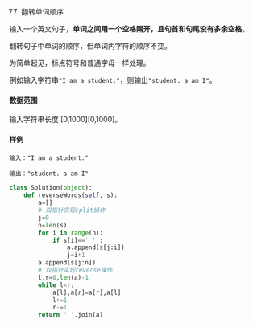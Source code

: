 77. 翻转单词顺序


输入一个英文句子，**单词之间用一个空格隔开，且句首和句尾没有多余空格**。

翻转句子中单词的顺序，但单词内字符的顺序不变。

为简单起见，标点符号和普通字母一样处理。

例如输入字符串`"I am a student."`，则输出`"student. a am I"`。

#### 数据范围

输入字符串长度 [0,1000][0,1000]。

#### 样例

```
输入："I am a student."

输出："student. a am I"
```


```py
class Solution(object):
    def reverseWords(self, s):
        a=[]
        # 双指针实现split操作
        j=0
        n=len(s)
        for i in range(n):
            if s[i]==' ' : 
                a.append(s[j:i])
                j=i+1
        a.append(s[j:n])
        # 双指针实现reverse操作
        l,r=0,len(a)-1
        while l<r:
            a[l],a[r]=a[r],a[l]
            l+=1
            r-=1
        return ' '.join(a)
            
        